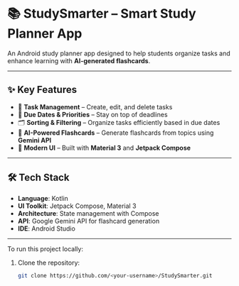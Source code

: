 # 📚 StudySmarter – Smart Study Planner App

An Android study planner app designed to help students organize tasks and enhance learning with **AI-generated flashcards**.  

---

## ✨ Key Features
- 📌 **Task Management** – Create, edit, and delete tasks  
- 📅 **Due Dates & Priorities** – Stay on top of deadlines  
- 🗂 **Sorting & Filtering** – Organize tasks efficiently based in due dates  
- 🤖 **AI-Powered Flashcards** – Generate flashcards from topics using **Gemini API**  
- 🎨 **Modern UI** – Built with **Material 3** and **Jetpack Compose**  

---

## 🛠 Tech Stack
- **Language**: Kotlin  
- **UI Toolkit**: Jetpack Compose, Material 3  
- **Architecture**: State management with Compose  
- **API**: Google Gemini API for flashcard generation  
- **IDE**: Android Studio  

---

To run this project locally:  

1. Clone the repository:
   ```bash
   git clone https://github.com/<your-username>/StudySmarter.git

